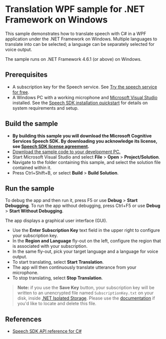 # Translation WPF sample for .NET Framework on Windows

This sample demonstrates how to translate speech with C# in a WPF application under the .NET Framework on Windows.
Multiple languages to translate into can be selected; a language can be separately selected for voice output.

The sample runs on .NET Framework 4.6.1 (or above) on Windows.

## Prerequisites

* A subscription key for the Speech service. See [Try the speech service for free](https://docs.microsoft.com/azure/cognitive-services/speech-service/get-started).
* A Windows PC with a working microphone and [Microsoft Visual Studio](https://www.visualstudio.com/) installed. See the [Speech SDK installation quickstart](https://learn.microsoft.com/azure/ai-services/speech-service/quickstarts/setup-platform?pivots=programming-language-csharp) for details on system requirements and setup.

## Build the sample

* **By building this sample you will download the Microsoft Cognitive Services Speech SDK. By downloading you acknowledge its license, see [Speech SDK license agreement](https://aka.ms/csspeech/license).**
* [Download the sample code to your development PC.](/README.md#get-the-samples)
* Start Microsoft Visual Studio and select **File** \> **Open** \> **Project/Solution**.
* Navigate to the folder containing this sample, and select the solution file contained within it.
* Press Ctrl+Shift+B, or select **Build** \> **Build Solution**.

## Run the sample

To debug the app and then run it, press F5 or use **Debug** \> **Start Debugging**. To run the app without debugging, press Ctrl+F5 or use **Debug** \> **Start Without Debugging**.

The app displays a graphical user interface (GUI).

* Use the **Enter Subscription Key** text field in the upper right to configure your subscription key.
* In the **Region and Language** fly-out on the left, configure the region that is associated with your subscription.
* In the same fly-out, pick your target language and a language for voice output.
* To start translating, select **Start Translation**.
* The app will then continuously translate utterance from your microphone.
* To stop translating, select **Stop Translation**.

> **Note:**
> if you use the **Save Key** button, your subscription key will be written to an unencrypted file named `SubscriptionKey.txt` on your disk, inside [.NET Isolated Storage](https://docs.microsoft.com/dotnet/standard/io/isolated-storage).
> Please use the [documentation](https://docs.microsoft.com/dotnet/standard/io/isolated-storage) if you'd like to locate and delete this file.

## References

* [Speech SDK API reference for C#](https://aka.ms/csspeech/csharpref)
